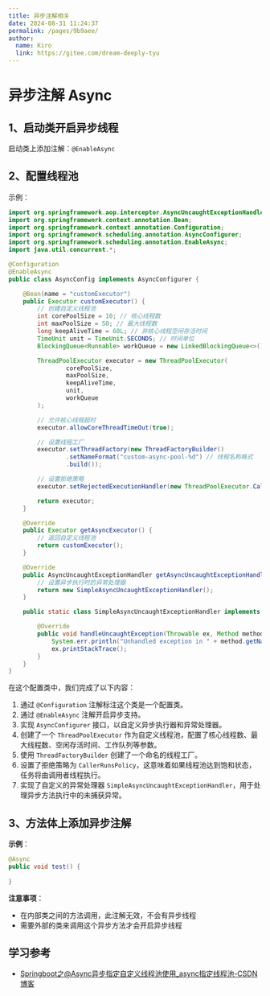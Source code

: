 ```yaml
---
title: 异步注解相关
date: 2024-08-31 11:24:37
permalink: /pages/9b9aee/
author: 
  name: Kiro
  link: https://gitee.com/dream-deeply-tyu
---
```

# 异步注解 Async

## 1、启动类开启异步线程

启动类上添加注解：`@EnableAsync`



## 2、配置线程池

示例：

```java
import org.springframework.aop.interceptor.AsyncUncaughtExceptionHandler;
import org.springframework.context.annotation.Bean;
import org.springframework.context.annotation.Configuration;
import org.springframework.scheduling.annotation.AsyncConfigurer;
import org.springframework.scheduling.annotation.EnableAsync;
import java.util.concurrent.*;

@Configuration
@EnableAsync
public class AsyncConfig implements AsyncConfigurer {

    @Bean(name = "customExecutor")
    public Executor customExecutor() {
        // 创建自定义线程池
        int corePoolSize = 10; // 核心线程数
        int maxPoolSize = 50; // 最大线程数
        long keepAliveTime = 60L; // 非核心线程空闲存活时间
        TimeUnit unit = TimeUnit.SECONDS; // 时间单位
        BlockingQueue<Runnable> workQueue = new LinkedBlockingQueue<>(); // 工作队列

        ThreadPoolExecutor executor = new ThreadPoolExecutor(
                corePoolSize,
                maxPoolSize,
                keepAliveTime,
                unit,
                workQueue
        );

        // 允许核心线程超时
        executor.allowCoreThreadTimeOut(true);

        // 设置线程工厂
        executor.setThreadFactory(new ThreadFactoryBuilder()
                .setNameFormat("custom-async-pool-%d") // 线程名称格式
                .build());

        // 设置拒绝策略
        executor.setRejectedExecutionHandler(new ThreadPoolExecutor.CallerRunsPolicy());

        return executor;
    }

    @Override
    public Executor getAsyncExecutor() {
        // 返回自定义线程池
        return customExecutor();
    }

    @Override
    public AsyncUncaughtExceptionHandler getAsyncUncaughtExceptionHandler() {
        // 设置异步执行时的异常处理器
        return new SimpleAsyncUncaughtExceptionHandler();
    }

    public static class SimpleAsyncUncaughtExceptionHandler implements AsyncUncaughtExceptionHandler {

        @Override
        public void handleUncaughtException(Throwable ex, Method method, Object... params) {
            System.err.println("Unhandled exception in " + method.getName() + " with parameters " + Arrays.deepToString(params));
            ex.printStackTrace();
        }
    }
}
```

在这个配置类中，我们完成了以下内容：

1. 通过 `@Configuration` 注解标注这个类是一个配置类。
2. 通过 `@EnableAsync` 注解开启异步支持。
3. 实现 `AsyncConfigurer` 接口，以自定义异步执行器和异常处理器。
4. 创建了一个 `ThreadPoolExecutor` 作为自定义线程池，配置了核心线程数、最大线程数、空闲存活时间、工作队列等参数。
5. 使用 `ThreadFactoryBuilder` 创建了一个命名的线程工厂。
6. 设置了拒绝策略为 `CallerRunsPolicy`，这意味着如果线程池达到饱和状态，任务将由调用者线程执行。
7. 实现了自定义的异常处理器 `SimpleAsyncUncaughtExceptionHandler`，用于处理异步方法执行中的未捕获异常。



## 3、方法体上添加异步注解

**示例**：

```java
@Async
public void test() {
  
}
```



**注意事项**：

- 在内部类之间的方法调用，此注解无效，不会有异步线程
- 需要外部的类来调用这个异步方法才会开启异步线程





## 学习参考

- [Springboot之@Async异步指定自定义线程池使用_async指定线程池-CSDN博客](https://blog.csdn.net/weixin_47390965/article/details/129368573)
